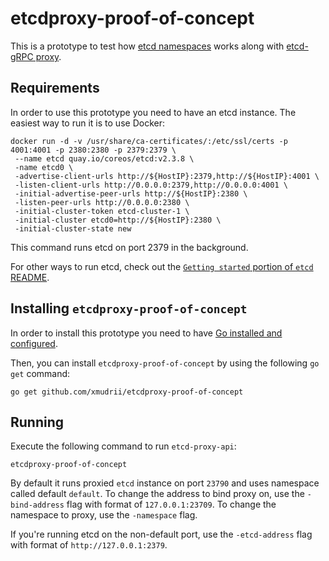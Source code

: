 etcdproxy-proof-of-concept
==========================

This is a prototype to test how [etcd namespaces](https://github.com/coreos/etcd/blob/3239641a0c0e421769224b4e6c1dc06ce4dc3e48/Documentation/op-guide/grpc_proxy.md#namespacing) works along with [etcd-gRPC proxy](https://github.com/coreos/etcd/blob/3239641a0c0e421769224b4e6c1dc06ce4dc3e48/Documentation/op-guide/grpc_proxy.md).

## Requirements

In order to use this prototype you need to have an etcd instance.
The easiest way to run it is to use Docker:
```
docker run -d -v /usr/share/ca-certificates/:/etc/ssl/certs -p 4001:4001 -p 2380:2380 -p 2379:2379 \
 --name etcd quay.io/coreos/etcd:v2.3.8 \
 -name etcd0 \
 -advertise-client-urls http://${HostIP}:2379,http://${HostIP}:4001 \
 -listen-client-urls http://0.0.0.0:2379,http://0.0.0.0:4001 \
 -initial-advertise-peer-urls http://${HostIP}:2380 \
 -listen-peer-urls http://0.0.0.0:2380 \
 -initial-cluster-token etcd-cluster-1 \
 -initial-cluster etcd0=http://${HostIP}:2380 \
 -initial-cluster-state new
```

This command runs etcd on port 2379 in the background.

For other ways to run etcd, check out the [`Getting started` portion of `etcd` README](https://github.com/coreos/etcd#getting-started).

## Installing `etcdproxy-proof-of-concept`

In order to install this prototype you need to have [Go installed and configured](https://golang.org/doc/install).

Then, you can install `etcdproxy-proof-of-concept` by using the following `go get` command:
```
go get github.com/xmudrii/etcdproxy-proof-of-concept
```

## Running

Execute the following command to run `etcd-proxy-api`:
```
etcdproxy-proof-of-concept
```

By default it runs proxied `etcd` instance on port `23790` and uses namespace called default `default`.
To change the address to bind proxy on, use the `-bind-address` flag with format of `127.0.0.1:23709`.
To change the namespace to proxy, use the `-namespace` flag.

If you're running etcd on the non-default port, use the `-etcd-address` flag with format of `http://127.0.0.1:2379`.